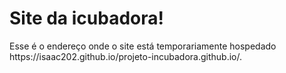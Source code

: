 <h1>Site da icubadora!</h1> 
<p>Esse é o endereço onde o site está temporariamente hospedado  <a target="blank" href="https://isaac202.github.io/projeto-incubadora.github.io/."></a>https://isaac202.github.io/projeto-incubadora.github.io/.  </p>